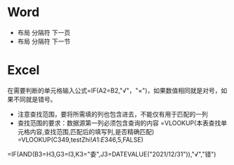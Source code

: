 # Word
- 布局 分隔符 下一页
- 布局 分隔符 下一节

# Excel
在需要判断的单元格输入公式=IF(A2=B2,"√"，"×")，如果数值相同就是对号，如果不同就是错号。

- 注意查找范围，要将所需填的列也包含进去，不能仅有用于匹配的一列
- 查找范围的要求：数据源第一列必须包含查询的内容
=VLOOKUP(本表查找单元格内容,查找范围,匹配后的填写列,是否精确匹配)
=VLOOKUP(C349,testZhi!$A$1:$E$346,5,FALSE)

=IF(AND(B3=H3,G3=I3,K3="委",J3=DATEVALUE("2021/12/31")),"√","错")



